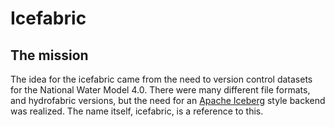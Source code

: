 # Icefabric

## The mission

The idea for the icefabric came from the need to version control datasets for the National Water Model 4.0. There were many different file formats, and hydrofabric versions, but the need for an [Apache Iceberg](https://iceberg.apache.org/) style backend was realized. The name itself, icefabric, is a reference to this.
